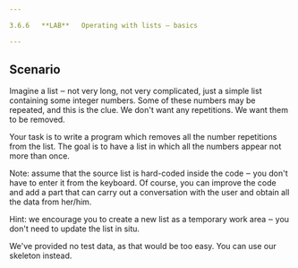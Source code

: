 ```yaml
---

3.6.6   **LAB**   Operating with lists ‒ basics

---
```


## Scenario

Imagine a list ‒ not very long, not very complicated, just a simple list containing some integer numbers. Some of these numbers may be repeated, and this is the clue. We don't want any repetitions. We want them to be removed.

Your task is to write a program which removes all the number repetitions from the list. The goal is to have a list in which all the numbers appear not more than once.

Note: assume that the source list is hard-coded inside the code ‒ you don't have to enter it from the keyboard. Of course, you can improve the code and add a part that can carry out a conversation with the user and obtain all the data from her/him.

Hint: we encourage you to create a new list as a temporary work area ‒ you don't need to update the list in situ.

We've provided no test data, as that would be too easy. You can use our skeleton instead.